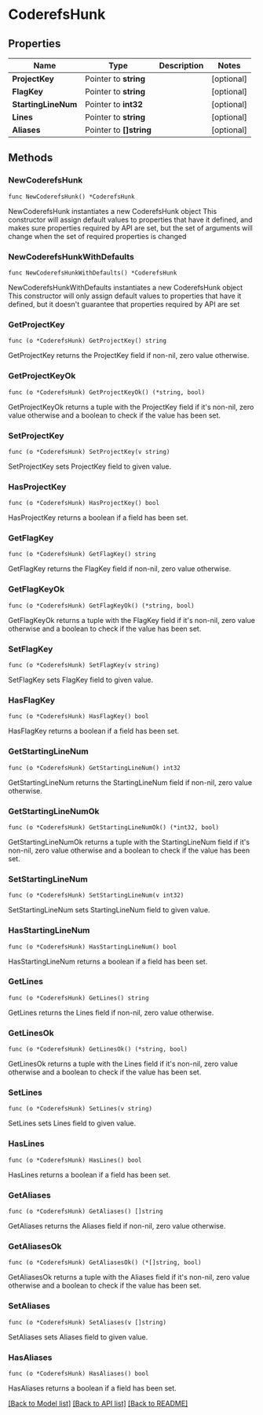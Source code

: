 # CoderefsHunk

## Properties

Name | Type | Description | Notes
------------ | ------------- | ------------- | -------------
**ProjectKey** | Pointer to **string** |  | [optional] 
**FlagKey** | Pointer to **string** |  | [optional] 
**StartingLineNum** | Pointer to **int32** |  | [optional] 
**Lines** | Pointer to **string** |  | [optional] 
**Aliases** | Pointer to **[]string** |  | [optional] 

## Methods

### NewCoderefsHunk

`func NewCoderefsHunk() *CoderefsHunk`

NewCoderefsHunk instantiates a new CoderefsHunk object
This constructor will assign default values to properties that have it defined,
and makes sure properties required by API are set, but the set of arguments
will change when the set of required properties is changed

### NewCoderefsHunkWithDefaults

`func NewCoderefsHunkWithDefaults() *CoderefsHunk`

NewCoderefsHunkWithDefaults instantiates a new CoderefsHunk object
This constructor will only assign default values to properties that have it defined,
but it doesn't guarantee that properties required by API are set

### GetProjectKey

`func (o *CoderefsHunk) GetProjectKey() string`

GetProjectKey returns the ProjectKey field if non-nil, zero value otherwise.

### GetProjectKeyOk

`func (o *CoderefsHunk) GetProjectKeyOk() (*string, bool)`

GetProjectKeyOk returns a tuple with the ProjectKey field if it's non-nil, zero value otherwise
and a boolean to check if the value has been set.

### SetProjectKey

`func (o *CoderefsHunk) SetProjectKey(v string)`

SetProjectKey sets ProjectKey field to given value.

### HasProjectKey

`func (o *CoderefsHunk) HasProjectKey() bool`

HasProjectKey returns a boolean if a field has been set.

### GetFlagKey

`func (o *CoderefsHunk) GetFlagKey() string`

GetFlagKey returns the FlagKey field if non-nil, zero value otherwise.

### GetFlagKeyOk

`func (o *CoderefsHunk) GetFlagKeyOk() (*string, bool)`

GetFlagKeyOk returns a tuple with the FlagKey field if it's non-nil, zero value otherwise
and a boolean to check if the value has been set.

### SetFlagKey

`func (o *CoderefsHunk) SetFlagKey(v string)`

SetFlagKey sets FlagKey field to given value.

### HasFlagKey

`func (o *CoderefsHunk) HasFlagKey() bool`

HasFlagKey returns a boolean if a field has been set.

### GetStartingLineNum

`func (o *CoderefsHunk) GetStartingLineNum() int32`

GetStartingLineNum returns the StartingLineNum field if non-nil, zero value otherwise.

### GetStartingLineNumOk

`func (o *CoderefsHunk) GetStartingLineNumOk() (*int32, bool)`

GetStartingLineNumOk returns a tuple with the StartingLineNum field if it's non-nil, zero value otherwise
and a boolean to check if the value has been set.

### SetStartingLineNum

`func (o *CoderefsHunk) SetStartingLineNum(v int32)`

SetStartingLineNum sets StartingLineNum field to given value.

### HasStartingLineNum

`func (o *CoderefsHunk) HasStartingLineNum() bool`

HasStartingLineNum returns a boolean if a field has been set.

### GetLines

`func (o *CoderefsHunk) GetLines() string`

GetLines returns the Lines field if non-nil, zero value otherwise.

### GetLinesOk

`func (o *CoderefsHunk) GetLinesOk() (*string, bool)`

GetLinesOk returns a tuple with the Lines field if it's non-nil, zero value otherwise
and a boolean to check if the value has been set.

### SetLines

`func (o *CoderefsHunk) SetLines(v string)`

SetLines sets Lines field to given value.

### HasLines

`func (o *CoderefsHunk) HasLines() bool`

HasLines returns a boolean if a field has been set.

### GetAliases

`func (o *CoderefsHunk) GetAliases() []string`

GetAliases returns the Aliases field if non-nil, zero value otherwise.

### GetAliasesOk

`func (o *CoderefsHunk) GetAliasesOk() (*[]string, bool)`

GetAliasesOk returns a tuple with the Aliases field if it's non-nil, zero value otherwise
and a boolean to check if the value has been set.

### SetAliases

`func (o *CoderefsHunk) SetAliases(v []string)`

SetAliases sets Aliases field to given value.

### HasAliases

`func (o *CoderefsHunk) HasAliases() bool`

HasAliases returns a boolean if a field has been set.


[[Back to Model list]](../README.md#documentation-for-models) [[Back to API list]](../README.md#documentation-for-api-endpoints) [[Back to README]](../README.md)


